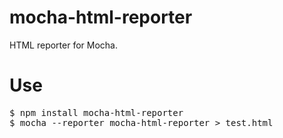 mocha-html-reporter
===================

HTML reporter for Mocha.

# Use

<pre>
$ npm install mocha-html-reporter
$ mocha --reporter mocha-html-reporter > test.html</pre>

